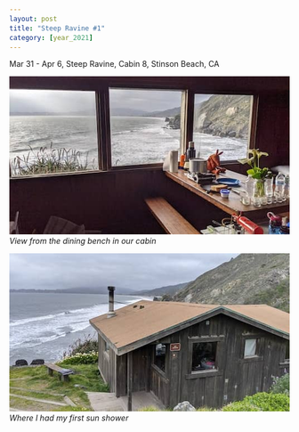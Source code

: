 ```yaml
---
layout: post
title: "Steep Ravine #1"
category: [year_2021]
---
```

Mar 31 - Apr 6, Steep Ravine, Cabin 8, Stinson Beach, CA


![](images/steep1.jpg)
_View from the dining bench in our cabin_

![](images/steep2.jpg)
_Where I had my first sun shower_
